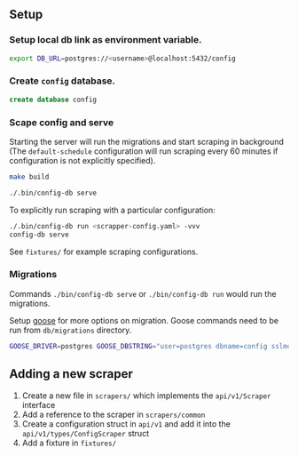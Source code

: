 ## Setup

### Setup local db link as environment variable.

```bash
export DB_URL=postgres://<username>@localhost:5432/config
```

### Create `config` database.

```sql
create database config
```

### Scape config and serve

Starting the server will run the migrations and start scraping in background (The `default-schedule` configuration will run scraping every 60 minutes if configuration is not explicitly specified).

```bash
make build

./.bin/config-db serve
```

To explicitly run scraping with a particular configuration:

```bash
./.bin/config-db run <scrapper-config.yaml> -vvv
config-db serve
```

See `fixtures/` for example scraping configurations.

### Migrations

Commands `./bin/config-db serve` or `./bin/config-db run` would run the migrations.

Setup [goose](https://github.com/pressly/goose) for more options on migration. Goose commands need to be run from `db/migrations` directory.

```bash
GOOSE_DRIVER=postgres GOOSE_DBSTRING="user=postgres dbname=config sslmode=disable" goose down
```

## Adding a new scraper

1. Create a new file in `scrapers/` which implements the `api/v1/Scraper` interface
2. Add a reference to the scraper in `scrapers/common`
3. Create a configuration struct in `api/v1` and add it into the `api/v1/types/ConfigScraper` struct
4. Add a fixture in `fixtures/`
